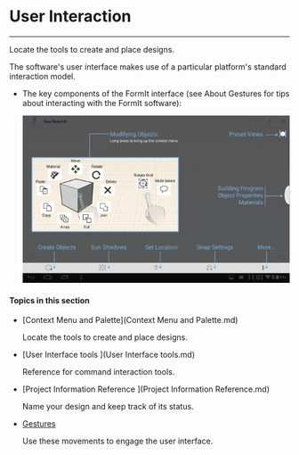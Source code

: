 # User Interaction

----

Locate the tools to create and place designs.
 

The software's user interface makes use of a particular platform's standard interaction model.

* The key components of the FormIt interface (see About Gestures for tips about interacting with the FormIt software): 
    
    ![](Images/GUID-E9C9D167-D8A4-44B6-BA64-27E08217EDFD-low.png)

  

#### Topics in this section

* [Context Menu and Palette](Context Menu and Palette.md)
    
    Locate the tools to create and place designs.
* [User Interface tools ](User Interface tools.md)
    
    Reference for command interaction tools.
* [Project Information Reference ](Project Information Reference.md)
    
    Name your design and keep track of its status.
* [ Gestures](Gestures.md)
    
    Use these movements to engage the user interface.

